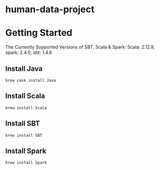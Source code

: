 # human-data-project

# Getting Started

The Currently Supported Versions of SBT, Scala & Spark:
Scala: 2.12.8, spark: 2.4.0, sbt: 1.4.6

## Install Java

`brew cask install Java`

## Install Scala
`brew install Scala`

## Install SBT
`brew install SBT`

## Install Spark 
`brew install Spark`

